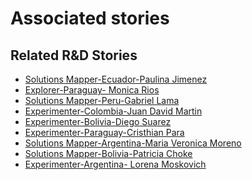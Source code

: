 # Associated stories

<!-- !!DO NOT REMOVE!! start autogenerated hyperlinks -->
## Related R&D Stories
- [Solutions Mapper\-Ecuador\-Paulina Jimenez](/stories/?doc=SolutionMappers_ECU)
- [Explorer\-Paraguay\- Monica Rios](/stories/?doc=Explorers_PRY)
- [Solutions Mapper\-Peru\-Gabriel Lama](/stories/?doc=SolutionMappers_PER)
- [Experimenter\-Colombia\-Juan David Martin](/stories/?doc=Experimenters_COL)
- [Experimenter\-Bolivia\-Diego Suarez](/stories/?doc=Experimenters_BOL)
- [Experimenter\-Paraguay\-Cristhian Para](/stories/?doc=Experimenters_PRY)
- [Solutions Mapper\-Argentina\-Maria Veronica Moreno](/stories/?doc=SolutionMappers_ARG)
- [Solutions Mapper\-Bolivia\-Patricia Choke](/stories/?doc=SolutionMappers_BOL)
- [Experimenter\-Argentina\- Lorena Moskovich](/stories/?doc=Experimenters_ARG)
<!-- !!DO NOT REMOVE!! end autogenerated hyperlinks -->